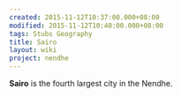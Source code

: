 ```yaml
---
created: 2015-11-12T10:37:00.000+08:00
modified: 2015-11-12T10:40:00.000+08:00
tags: Stubs Geography
title: Sairo
layout: wiki
project: nendhe
---
```


**Sairo** is the fourth largest city in the Nendhe.
